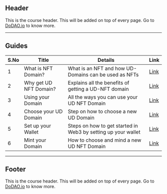 ## Header
This is the course header. This will be added on top of every page. Go to [DoDAO.io](https://www.dodao.io) to know more.

---

## Guides

| S.No        | Title       |  Details  |  Link  |
| ----------- | ----------- |----------- | ----------- |
| 1      | What is NFT Domain? | What is an NFT and how UD-Domains can be used as NFTs  |  [Link](generated/markdown/what-is-nft-domain-unstoppable-academy.md) |
 | 2      | Why get UD NFT Domain? | Explains all the benefits of getting a UD-NFT domain |  [Link](generated/markdown/why-get-ud-nft-domain-unstoppable-academy.md) |
 | 3      | Using your Domain | All the ways you can use your UD NFT Domain |  [Link](generated/markdown/using-your-domain-unstoppable-academy.md) |
 | 4      | Choose your UD Domain | Step on how to choose a new UD Domain |  [Link](generated/markdown/choose-your-ud-domain-unstoppable-academy.md) |
 | 5      | Set up your Wallet | Steps on how to get started in Web3 by setting up your wallet |  [Link](generated/markdown/set-up-your-wallet-unstoppable-academy.md) |
 | 6      | Mint your Domain | How to choose and mind a new UD NFT Domain |  [Link](generated/markdown/mint-your-domain-unstoppable-academy.md) |

---
## Footer
This is the course header. This will be added on top of every page. Go to [DoDAO.io](https://www.dodao.io) to know more.
 